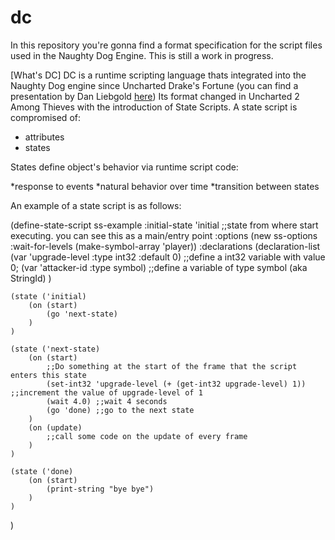 # dc
In this repository you're gonna find a format specification for the script files used in the Naughty Dog Engine.
This is still a work in progress. 

[What's DC]
DC is a runtime scripting language thats integrated into the Naughty Dog engine since Uncharted Drake's Fortune (you can find a presentation by Dan Liebgold [here](https://gdcvault.com/play/211/Adventures-in-Data-Compilation-and))
Its format changed in Uncharted 2 Among Thieves with the introduction of State Scripts. 
A state script is compromised of:
* attributes
* states

States define object's behavior via runtime script code:

*response to events
*natural behavior over time
*transition between states

An example of a state script is as follows:

(define-state-script ss-example
	:initial-state 'initial  											;;state from where start executing. you can see this as a main/entry point
	:options (new ss-options :wait-for-levels (make-symbol-array 'player))
	:declarations (declaration-list
					(var 'upgrade-level			:type int32 :default 0) ;;define a int32 variable with value 0;
					(var 'attacker-id			:type symbol)           ;;define a variable of type symbol (aka StringId)
	)
	
	(state ('initial)
		(on (start)
			(go 'next-state)
		)
	)
	
	(state ('next-state)
		(on (start)
			;;Do something at the start of the frame that the script enters this state
			(set-int32 'upgrade-level (+ (get-int32 upgrade-level) 1)) ;;increment the value of upgrade-level of 1
			(wait 4.0) ;;wait 4 seconds
			(go 'done) ;;go to the next state
		)
		(on (update)
			;;call some code on the update of every frame
		)
	)
	
	(state ('done)
		(on (start)
			(print-string "bye bye")
		)
	)
)

